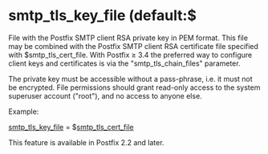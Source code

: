 # smtp_tls_key_file (default:$ 

 File with the Postfix SMTP client RSA private key in PEM format.
This file may be combined with the Postfix SMTP client RSA certificate
file specified with $smtp_tls_cert_file.  With Postfix &ge; 3.4 the
preferred way to configure client keys and certificates is via the
"smtp_tls_chain_files" parameter. 

 The private key must be accessible without a pass-phrase, i.e. it
must not be encrypted. File permissions should grant read-only
access to the system superuser account ("root"), and no access
to anyone else. 

 Example: 


<a href="postconf.5.html#smtp_tls_key_file">smtp_tls_key_file</a> = $<a href="postconf.5.html#smtp_tls_cert_file">smtp_tls_cert_file</a>


 This feature is available in Postfix 2.2 and later.  



